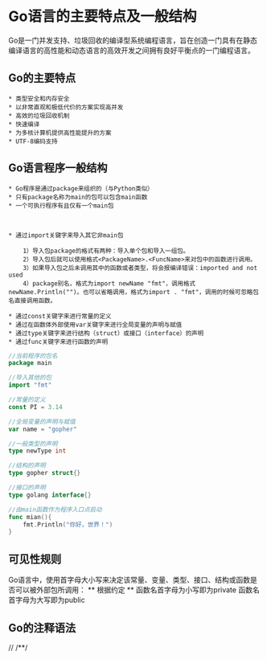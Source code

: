 Go语言的主要特点及一般结构
==================================

Go是一门并发支持、垃圾回收的编译型系统编程语言，旨在创造一门具有在静态编译语言的高性能和动态语言的高效开发之间拥有良好平衡点的一门编程语言。

Go的主要特点
------------------------------------

	* 类型安全和内存安全
	* 以非常直观和极低代价的方案实现高并发
	* 高效的垃圾回收机制
	* 快速编译
	* 为多核计算机提供高性能提升的方案
	* UTF-8编码支持


Go语言程序一般结构
---------------------------------------

	* Go程序是通过package来组织的（与Python类似）
	* 只有package名称为main的包可以包含main函数
	* 一个可执行程序有且仅有一个main包



	* 通过import关键字来导入其它非main包

        1）导入包package的格式有两种：导入单个包和导入一组包。
        2）导入包后就可以使用格式<PackageName>.<FuncName>来对包中的函数进行调用。
        3）如果导入包之后未调用其中的函数或者类型，将会报编译错误：imported and not used
        4）package别名，格式为import newName "fmt"，调用格式newName.Println("")。也可以省略调用，格式为import . "fmt"，调用的时候可忽略包名直接调用函数。

	* 通过const关键字来进行常量的定义
	* 通过在函数体外部使用var关键字来进行全局变量的声明与赋值
	* 通过type关键字来进行结构（struct）或接口（interface）的声明
	* 通过func关键字来进行函数的声明

```go
//当前程序的包名
package main

//导入其他的包
import "fmt"

//常量的定义
const PI = 3.14

//全局变量的声明与赋值
var name = "gopher"

//一般类型的声明
type newType int

//结构的声明
type gopher struct{}

//接口的声明
type golang interface{}

//由main函数作为程序入口点启动
func mian(){
    fmt.Println("你好，世界！")
}
```

可见性规则
-------------------------------

Go语言中，使用首字母大小写来决定该常量、变量、类型、接口、结构或函数是否可以被外部包所调用：
** 根据约定 **
函数名首字母为小写即为private
函数名首字母为大写即为public


Go的注释语法
----------------------------------

//
/**/
